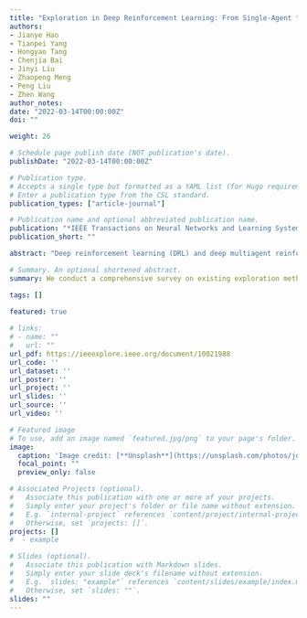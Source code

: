 ```yaml
---
title: "Exploration in Deep Reinforcement Learning: From Single-Agent to Multiagent Domain."
authors:
- Jianye Hao
- Tianpei Yang
- Hongyao Tang
- Chenjia Bai
- Jinyi Liu
- Zhaopeng Meng
- Peng Liu
- Zhen Wang
author_notes:
date: "2022-03-14T00:00:00Z"
doi: ""

weight: 26

# Schedule page publish date (NOT publication's date).
publishDate: "2022-03-14T00:00:00Z"

# Publication type.
# Accepts a single type but formatted as a YAML list (for Hugo requirements).
# Enter a publication type from the CSL standard.
publication_types: ["article-journal"]

# Publication name and optional abbreviated publication name.
publication: "*IEEE Transactions on Neural Networks and Learning Systems*, 2022"
publication_short: ""

abstract: "Deep reinforcement learning (DRL) and deep multiagent reinforcement learning (MARL) have achieved significant success across a wide range of domains, including game artificial intelligence (AI), autonomous vehicles, and robotics. However, DRL and deep MARL agents are widely known to be sample inefficient that millions of interactions are usually needed even for relatively simple problem settings, thus preventing the wide application and deployment in real-industry scenarios. One bottleneck challenge behind is the well-known exploration problem, i.e., how efficiently exploring the environment and collecting informative experiences that could benefit policy learning toward the optimal ones. This problem becomes more challenging in complex environments with sparse rewards, noisy distractions, long horizons, and nonstationary co-learners. In this article, we conduct a comprehensive survey on existing exploration methods for both single-agent RL and multiagent RL. We start the survey by identifying several key challenges to efficient exploration. Then, we provide a systematic survey of existing approaches by classifying them into two major categories: uncertainty-oriented exploration and intrinsic motivation-oriented exploration. Beyond the above two main branches, we also include other notable exploration methods with different ideas and techniques. In addition to algorithmic analysis, we provide a comprehensive and unified empirical comparison of different exploration methods for DRL on a set of commonly used benchmarks. According to our algorithmic and empirical investigation, we finally summarize the open problems of exploration in DRL and deep MARL and point out a few future directions."

# Summary. An optional shortened abstract.
summary: We conduct a comprehensive survey on existing exploration methods for both single-agent RL and multiagent RL.

tags: []
  
featured: true

# links:
# - name: ""
#   url: ""
url_pdf: https://ieeexplore.ieee.org/document/10021988
url_code: ''
url_dataset: ''
url_poster: ''
url_project: ''
url_slides: ''
url_source: ''
url_video: ''

# Featured image
# To use, add an image named `featured.jpg/png` to your page's folder. 
image:
  caption: 'Image credit: [**Unsplash**](https://unsplash.com/photos/jdD8gXaTZsc)'
  focal_point: ""
  preview_only: false

# Associated Projects (optional).
#   Associate this publication with one or more of your projects.
#   Simply enter your project's folder or file name without extension.
#   E.g. `internal-project` references `content/project/internal-project/index.md`.
#   Otherwise, set `projects: []`.
projects: []
#  - example

# Slides (optional).
#   Associate this publication with Markdown slides.
#   Simply enter your slide deck's filename without extension.
#   E.g. `slides: "example"` references `content/slides/example/index.md`.
#   Otherwise, set `slides: ""`.
slides: ""
---
```

